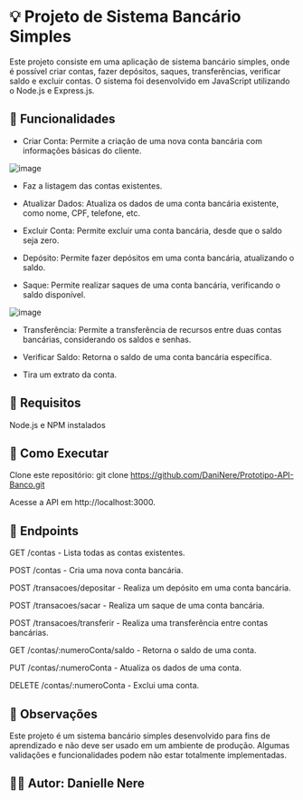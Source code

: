 # 💡 Projeto de Sistema Bancário Simples

Este projeto consiste em uma aplicação de sistema bancário simples, onde é possível criar contas, fazer depósitos, saques, transferências, verificar saldo e excluir contas. O sistema foi desenvolvido em JavaScript utilizando o Node.js e Express.js.

## 🔴 Funcionalidades

* Criar Conta: Permite a criação de uma nova conta bancária com informações básicas do cliente.

![image](https://github.com/DaniNere/Prototipo-API-Banco/assets/137936163/c73647dd-9ae5-4f00-b0df-9f71abc7c2c9)

* Faz a listagem das contas existentes.
  
* Atualizar Dados: Atualiza os dados de uma conta bancária existente, como nome, CPF, telefone, etc.

* Excluir Conta: Permite excluir uma conta bancária, desde que o saldo seja zero.

* Depósito: Permite fazer depósitos em uma conta bancária, atualizando o saldo.

* Saque: Permite realizar saques de uma conta bancária, verificando o saldo disponível.

![image](https://github.com/DaniNere/Prototipo-API-Banco/assets/137936163/172950e1-b153-4f88-b2cc-7ce847d19752)

* Transferência: Permite a transferência de recursos entre duas contas bancárias, considerando os saldos e senhas.

* Verificar Saldo: Retorna o saldo de uma conta bancária específica.

* Tira um extrato da conta.

## 🔴 Requisitos

Node.js e NPM instalados

## 🔴 Como Executar
Clone este repositório: git clone https://github.com/DaniNere/Prototipo-API-Banco.git

Acesse a API em http://localhost:3000.

## 🔴 Endpoints
GET /contas - Lista todas as contas existentes.

POST /contas - Cria uma nova conta bancária.

POST /transacoes/depositar - Realiza um depósito em uma conta bancária.

POST /transacoes/sacar - Realiza um saque de uma conta bancária.

POST /transacoes/transferir - Realiza uma transferência entre contas bancárias.

GET /contas/:numeroConta/saldo - Retorna o saldo de uma conta.

PUT /contas/:numeroConta - Atualiza os dados de uma conta.

DELETE /contas/:numeroConta - Exclui uma conta.

## 🔴 Observações
Este projeto é um sistema bancário simples desenvolvido para fins de aprendizado e não deve ser usado em um ambiente de produção. Algumas validações e funcionalidades podem não estar totalmente implementadas.

## 🖖🏼 Autor: Danielle Nere
